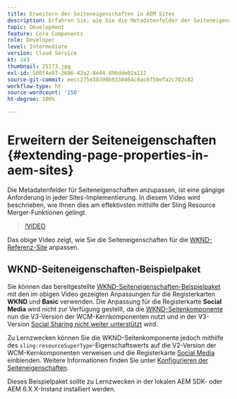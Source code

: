 ```yaml
---
title: Erweitern der Seiteneigenschaften in AEM Sites
description: Erfahren Sie, wie Sie die Metadatenfelder der Seiteneigenschaften in Adobe Experience Manager Sites erweitern. In diesem Video wird beschrieben, wie Ihnen dies am effektivsten mithilfe der Sling Resource Merger-Funktionen gelingt.
topic: Development
feature: Core Components
role: Developer
level: Intermediate
version: Cloud Service
kt: 243
thumbnail: 25173.jpg
exl-id: 500f4e07-2686-42a2-8e44-d96dde02a112
source-git-commit: eecc275e38390b9330464c8ac0750efa2c702c82
workflow-type: ht
source-wordcount: '250'
ht-degree: 100%

---
```


# Erweitern der Seiteneigenschaften {#extending-page-properties-in-aem-sites}

Die Metadatenfelder für Seiteneigenschaften anzupassen, ist eine gängige Anforderung in jeder Sites-Implementierung. In diesem Video wird beschrieben, wie Ihnen dies am effektivsten mithilfe der Sling Resource Merger-Funktionen gelingt.

>[!VIDEO](https://video.tv.adobe.com/v/25173?quality=12&learn=on)

Das obige Video zeigt, wie Sie die Seiteneigenschaften für die [WKND-Referenz-Site](https://github.com/adobe/aem-guides-wknd) anpassen.

## WKND-Seiteneigenschaften-Beispielpaket

Sie können das bereitgestellte [WKND-Seiteneigenschaften-Beispielpaket](./assets/WKND-PageProperties-Example-Dialog-1.0.zip) mit den im obigen Video gezeigten Anpassungen für die Registerkarten **WKND** und **Basic** verwenden. Die Anpassung für die Registerkarte **Social Media** wird nicht zur Verfügung gestellt, da die [WKND-Seitenkomponente](https://github.com/adobe/aem-guides-wknd/blob/main/ui.apps/src/main/content/jcr_root/apps/wknd/components/page/.content.xml#L5) nun die V3-Version der WCM-Kernkomponenten nutzt und in der V3-Version [Social Sharing nicht weiter unterstützt](https://github.com/adobe/aem-core-wcm-components/pull/1930) wird.

Zu Lernzwecken können Sie die WKND-Seitenkomponente jedoch mithilfe des `sling:resourceSuperType`-Eigenschaftswerts auf die V2-Version der WCM-Kernkomponenten verweisen und die Registerkarte [Social Media](https://github.com/adobe/aem-core-wcm-components/blob/main/content/src/content/jcr_root/apps/core/wcm/components/page/v2/page/_cq_dialog/.content.xml#L95) einblenden. Weitere Informationen finden Sie unter [Konfigurieren der Seiteneigenschaften](https://experienceleague.adobe.com/docs/experience-manager-65/developing/extending-aem/page-properties-views.html?lang=de#configuring-your-page-properties).

Dieses Beispielpaket sollte zu Lernzwecken in der lokalen AEM SDK- oder AEM 6.X.X-Instanz installiert werden.
